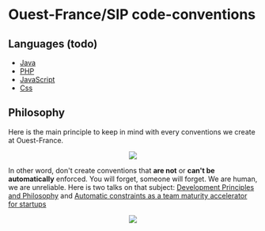 # Ouest-France/SIP code-conventions

## Languages (todo)

- [Java](/java)
- [PHP](/php)
- [JavaScript](/javascript)
- [Css](/css)

## Philosophy

Here is the main principle to keep in mind with every conventions we create at Ouest-France.

<p align="center"><a href="https://www.uslide.io/presentations/Aw6sX5ug-Tfzw5rNXAmdJg"><img src="https://cloud.githubusercontent.com/assets/138050/13495211/b054921a-e149-11e5-9299-0aa87e75c7ad.jpg"></a></p>

In other word, don't create conventions that **are not** or **can't be** **automatically** enforced. You will forget, someone will forget. We are human, we are unreliable. Here is two talks on that subject: [Development Principles and Philosophy](https://www.uslide.io/presentations/Aw6sX5ug-Tfzw5rNXAmdJg) and [Automatic constraints as a team maturity accelerator for startups](http://fr.slideshare.net/FGRibreau/automatic-constraints-as-a-team-maturity-accelerator-for-startups)

<p align="center"><a href="http://fr.slideshare.net/FGRibreau/automatic-constraints-as-a-team-maturity-accelerator-for-startups"><img src="https://cloud.githubusercontent.com/assets/138050/13495378/9a8e69aa-e14a-11e5-8970-52e004f5d22c.jpg"></a></p>
